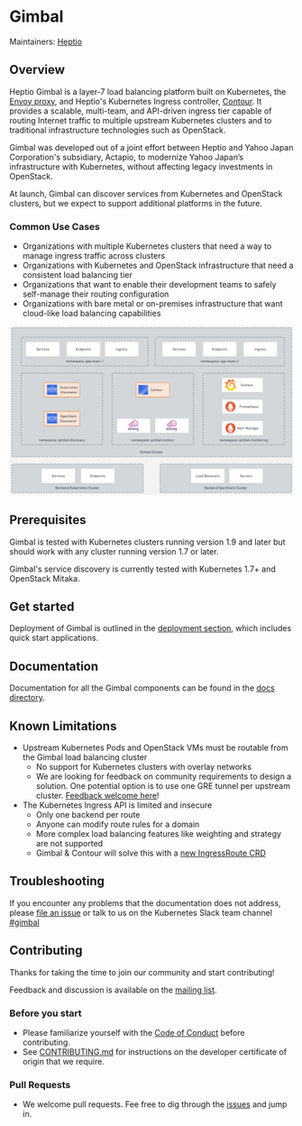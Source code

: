 # Gimbal

Maintainers: [Heptio](https://github.com/heptio)

## Overview

Heptio Gimbal is a layer-7 load balancing platform built on Kubernetes, the [Envoy proxy](https://www.envoyproxy.io/), and Heptio's Kubernetes Ingress controller, [Contour](https://heptio.github.io/contour/). It provides a scalable, multi-team, and API-driven ingress tier capable of routing Internet traffic to multiple upstream Kubernetes clusters and to traditional infrastructure technologies such as OpenStack.

Gimbal was developed out of a joint effort between Heptio and Yahoo Japan Corporation's subsidiary, Actapio, to modernize Yahoo Japan’s infrastructure with Kubernetes,  without affecting legacy investments in OpenStack.

At launch, Gimbal can discover services from Kubernetes and OpenStack clusters, but we expect to support additional platforms in the future.

### Common Use Cases

* Organizations with multiple Kubernetes clusters that need a way to manage ingress traffic across clusters
* Organizations with Kubernetes and OpenStack infrastructure that need a consistent load balancing tier
* Organizations that want to enable their development teams to safely self-manage their routing configuration
* Organizations with bare metal or on-premises infrastructure that want cloud-like load balancing capabilities

![OverviewDiagram](docs/images/overview.png)

## Prerequisites

Gimbal is tested with Kubernetes clusters running version 1.9 and later but should work with any cluster running version 1.7 or later.

Gimbal's service discovery is currently tested with Kubernetes 1.7+ and OpenStack Mitaka.

## Get started

Deployment of Gimbal is outlined in the [deployment section](deployment/README.md), which includes quick start applications.

## Documentation

Documentation for all the Gimbal components can be found in the [docs directory](docs/README.md).


## Known Limitations

* Upstream Kubernetes Pods and OpenStack VMs must be routable from the Gimbal load balancing cluster
  * No support for Kubernetes clusters with overlay networks
  * We are looking for feedback on community requirements to design a solution. One potential option is to use one GRE tunnel per upstream cluster.  [Feedback welcome here](https://github.com/heptio/gimbal/issues/39)!
* The Kubernetes Ingress API is limited and insecure
  * Only one backend per route
  * Anyone can modify route rules for a domain
  * More complex load balancing features like weighting and strategy are not supported
  * Gimbal & Contour will solve this with a [new IngressRoute CRD](https://github.com/heptio/contour/blob/master/design/ingressroute-design.md)

## Troubleshooting

If you encounter any problems that the documentation does not address, please [file an issue](https://github.com/heptio/gimbal/issues) or talk to us on the Kubernetes Slack team channel [#gimbal](https://kubernetes.slack.com/messages/gimbal)

## Contributing

Thanks for taking the time to join our community and start contributing!

Feedback and discussion is available on the [mailing list](https://groups.google.com/forum/#!forum/heptio-gimbal).

### Before you start

- Please familiarize yourself with the [Code of Conduct](CODE_OF_CONDUCT.md) before contributing.
- See [CONTRIBUTING.md](CONTRIBUTING.md) for instructions on the developer certificate of origin that we require.

### Pull Requests

- We welcome pull requests. Fee free to dig through the [issues](https://github.com/heptio/gimbal/issues) and jump in.
